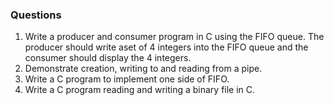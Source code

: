### Questions
1. Write a producer and consumer program in C using the FIFO queue. The producer should write aset of 4 integers into the FIFO queue and the consumer should display the 4 integers.  
2. Demonstrate creation, writing to and reading from a pipe.  
3. Write a C program to implement one side of FIFO.  
4. Write a C program reading and writing a binary file in C.  